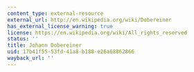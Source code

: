 ```yaml
---
content_type: external-resource
external_url: http://en.wikipedia.org/wiki/Dobereiner
has_external_license_warning: true
license: https://en.wikipedia.org/wiki/All_rights_reserved
status: ''
title: Johann Dobereiner
uid: 17b41f55-53fd-41a8-b188-e26a68862866
wayback_url: ''
---
```

